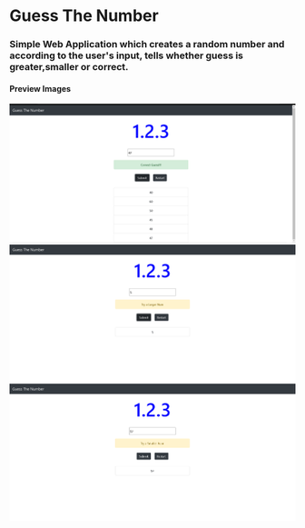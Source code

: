 # Guess The Number

### Simple Web Application which creates a random number and according to the user's input, tells whether guess is greater,smaller or correct.

#### Preview Images

<img src="/demo-images/correct-guess.PNG">
<br>
<img src="/demo-images/large-no.PNG">
<br>
<img src="/demo-images/small-no.PNG">


